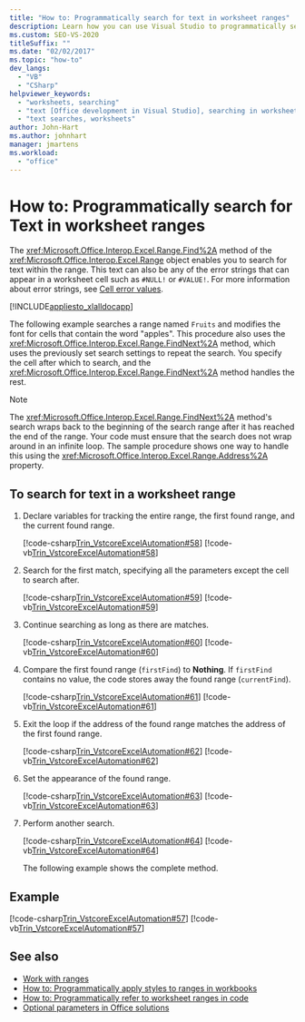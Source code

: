 ```yaml
---
title: "How to: Programmatically search for text in worksheet ranges"
description: Learn how you can use Visual Studio to programmatically search for text in Microsoft Excel worksheet ranges.
ms.custom: SEO-VS-2020
titleSuffix: ""
ms.date: "02/02/2017"
ms.topic: "how-to"
dev_langs:
  - "VB"
  - "CSharp"
helpviewer_keywords:
  - "worksheets, searching"
  - "text [Office development in Visual Studio], searching in worksheets"
  - "text searches, worksheets"
author: John-Hart
ms.author: johnhart
manager: jmartens
ms.workload:
  - "office"
---
```

# How to: Programmatically search for Text in worksheet ranges
  The <xref:Microsoft.Office.Interop.Excel.Range.Find%2A> method of the <xref:Microsoft.Office.Interop.Excel.Range> object enables you to search for text within the range. This text can also be any of the error strings that can appear in a worksheet cell such as `#NULL!` or `#VALUE!`. For more information about error strings, see [Cell error values](/office/vba/excel/Concepts/Cells-and-Ranges/cell-error-values).

 [!INCLUDE[appliesto_xlalldocapp](../vsto/includes/appliesto-xlalldocapp-md.md)]

 The following example searches a range named `Fruits` and modifies the font for cells that contain the word "apples". This procedure also uses the <xref:Microsoft.Office.Interop.Excel.Range.FindNext%2A> method, which uses the previously set search settings to repeat the search. You specify the cell after which to search, and the <xref:Microsoft.Office.Interop.Excel.Range.FindNext%2A> method handles the rest.

> [!NOTE]
> The <xref:Microsoft.Office.Interop.Excel.Range.FindNext%2A> method's search wraps back to the beginning of the search range after it has reached the end of the range. Your code must ensure that the search does not wrap around in an infinite loop. The sample procedure shows one way to handle this using the <xref:Microsoft.Office.Interop.Excel.Range.Address%2A> property.

## To search for text in a worksheet range

1. Declare variables for tracking the entire range, the first found range, and the current found range.

    [!code-csharp[Trin_VstcoreExcelAutomation#58](../vsto/codesnippet/CSharp/Trin_VstcoreExcelAutomationCS/Sheet1.cs#58)]
    [!code-vb[Trin_VstcoreExcelAutomation#58](../vsto/codesnippet/VisualBasic/Trin_VstcoreExcelAutomation/Sheet1.vb#58)]

2. Search for the first match, specifying all the parameters except the cell to search after.

    [!code-csharp[Trin_VstcoreExcelAutomation#59](../vsto/codesnippet/CSharp/Trin_VstcoreExcelAutomationCS/Sheet1.cs#59)]
    [!code-vb[Trin_VstcoreExcelAutomation#59](../vsto/codesnippet/VisualBasic/Trin_VstcoreExcelAutomation/Sheet1.vb#59)]

3. Continue searching as long as there are matches.

    [!code-csharp[Trin_VstcoreExcelAutomation#60](../vsto/codesnippet/CSharp/Trin_VstcoreExcelAutomationCS/Sheet1.cs#60)]
    [!code-vb[Trin_VstcoreExcelAutomation#60](../vsto/codesnippet/VisualBasic/Trin_VstcoreExcelAutomation/Sheet1.vb#60)]

4. Compare the first found range (`firstFind`) to **Nothing**. If `firstFind` contains no value, the code stores away the found range (`currentFind`).

    [!code-csharp[Trin_VstcoreExcelAutomation#61](../vsto/codesnippet/CSharp/Trin_VstcoreExcelAutomationCS/Sheet1.cs#61)]
    [!code-vb[Trin_VstcoreExcelAutomation#61](../vsto/codesnippet/VisualBasic/Trin_VstcoreExcelAutomation/Sheet1.vb#61)]

5. Exit the loop if the address of the found range matches the address of the first found range.

    [!code-csharp[Trin_VstcoreExcelAutomation#62](../vsto/codesnippet/CSharp/Trin_VstcoreExcelAutomationCS/Sheet1.cs#62)]
    [!code-vb[Trin_VstcoreExcelAutomation#62](../vsto/codesnippet/VisualBasic/Trin_VstcoreExcelAutomation/Sheet1.vb#62)]

6. Set the appearance of the found range.

    [!code-csharp[Trin_VstcoreExcelAutomation#63](../vsto/codesnippet/CSharp/Trin_VstcoreExcelAutomationCS/Sheet1.cs#63)]
    [!code-vb[Trin_VstcoreExcelAutomation#63](../vsto/codesnippet/VisualBasic/Trin_VstcoreExcelAutomation/Sheet1.vb#63)]

7. Perform another search.

    [!code-csharp[Trin_VstcoreExcelAutomation#64](../vsto/codesnippet/CSharp/Trin_VstcoreExcelAutomationCS/Sheet1.cs#64)]
    [!code-vb[Trin_VstcoreExcelAutomation#64](../vsto/codesnippet/VisualBasic/Trin_VstcoreExcelAutomation/Sheet1.vb#64)]

   The following example shows the complete method.

## Example
 [!code-csharp[Trin_VstcoreExcelAutomation#57](../vsto/codesnippet/CSharp/Trin_VstcoreExcelAutomationCS/Sheet1.cs#57)]
 [!code-vb[Trin_VstcoreExcelAutomation#57](../vsto/codesnippet/VisualBasic/Trin_VstcoreExcelAutomation/Sheet1.vb#57)]

## See also
- [Work with ranges](../vsto/working-with-ranges.md)
- [How to: Programmatically apply styles to ranges in workbooks](../vsto/how-to-programmatically-apply-styles-to-ranges-in-workbooks.md)
- [How to: Programmatically refer to worksheet ranges in code](../vsto/how-to-programmatically-refer-to-worksheet-ranges-in-code.md)
- [Optional parameters in Office solutions](../vsto/optional-parameters-in-office-solutions.md)
